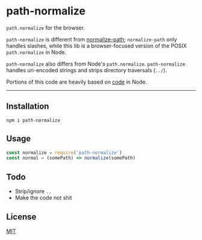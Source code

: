 # path-normalize

`path.normalize` for the browser.

`path-normalize` is different from
[normalize-path](http://npm.im/normalize-path); `normalize-path` only handles
slashes, while this lib is a browser-focused version of the POSIX `path.normalize`
in Node.

`path-normalize` also differs from Node's `path.normalize`. `path-normalize`
handles uri-encoded strings and strips directory traversals (`../`).

Portions of this code are heavily based on
[code](https://github.com/nodejs/node/blob/b404aa56c0e776c9722017ca020f9d04c7aa6de2/lib/path.js#L1182)
in Node.

--------

## Installation

`npm i path-normalize`

## Usage

```javascript
const normalize = require('path-normalize')
const normal = (somePath) => normalize(somePath)
```

## Todo

* Strip/ignore `..`
* Make the code not shit

## License

[MIT](./LICENSE.md)
